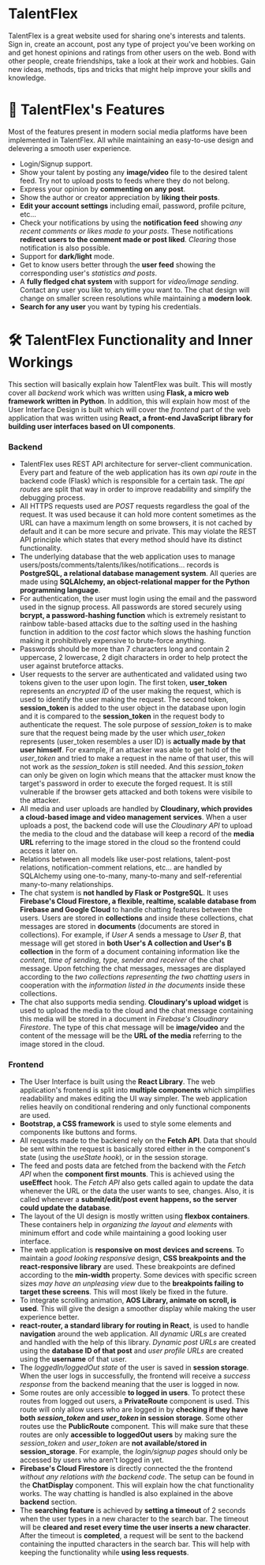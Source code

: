 # TalentFlex
TalentFlex is a great website used for sharing one's interests and talents. Sign in, create an account, post any type of project you've been working on and get honest opinions and ratings from other users on the web. Bond with other people, create friendships, take a look at their work and hobbies. Gain new ideas, methods, tips and tricks that might help improve your skills and knowledge.
# 🌟 TalentFlex's Features
Most of the features present in modern social media platforms have been implemented in TalentFlex. All while maintaining an easy-to-use design and delevering a smooth user experience.
- Login/Signup support.
- Show your talent by posting any **image/video** file to the desired talent feed. Try not to upload posts to feeds where they do not belong.
- Express your opinion by **commenting on any post**.
- Show the author or creator appreciation by **liking their posts**.
- **Edit your account settings** including email, password, profile pciture, etc...
- Check your notifications by using the  **notification feed** showing *any recent comments or likes made to your posts*. These notifications **redirect users to the comment made or post liked**. *Clearing* those notification is also possible.
- Support for **dark/light** mode.
- Get to know users better through the **user feed** showing the corresponding user's *statistics and posts*.
- A **fully fledged chat system** with support for *video/image sending*. Contact any user you like to, anytime you want to. The chat design will change on smaller screen resolutions while maintaining a **modern look**.
- **Search for any user** you want by typing his credentials.
# 🛠 TalentFlex Functionality and Inner Workings
This section will basically explain how TalentFlex was built. This will mostly cover all *backend* work which was written
using **Flask, a micro web framework written in Python**. In addition, this will explain how most of the User Interface Design is built which will cover
the *frontend* part of the web application that was written using **React, a front-end JavaScript library for building user interfaces based
on UI components**. 
### Backend
- TalentFlex uses REST API architecture for server-client communication. Every part and feature of the web application
has its own *api route* in the backend code (Flask) which is responsible for a certain task. The *api routes* are split
that way in order to improve readability and simplify the debugging process.
- All HTTPS requests used are *POST* requests regardless the goal of the request. It was used because it can hold more
content sometimes as the URL can have a maximum length on some browsers, it is not cached by default and it can
be more secure and private. This may violate the REST API principle which states that every method should have its distinct
functionality.
- The underlying database that the web application uses to manage users/posts/comments/talents/likes/notifications... records is **PostgreSQL, a relational database management system**. All queries are made using **SQLAlchemy, an object-relational mapper for the Python programming language**.
- For authentication, the user must login using the email and the password used in the signup process. All passwords are
stored securely using **bcrypt, a password-hashing function** which is extremely resistant to rainbow table-based attacks
due to the *salting* used in the hashing function in addition to the *cost* factor which slows the hashing function
making it prohibitively expensive to brute-force anything.
- Passwords should be more than 7 characters long and contain 2 uppercase, 2 lowercase, 2 digit characters in order to help protect the user against bruteforce attacks.
- User requests to the server are authenticated and validated using two tokens given to the user upon login. The first token, **user_token** represents an *encrypted ID* of the user making the request, which is used to identify the user making the request. The second token, **session_token** is added to the user object in the database upon login and it is compared to the **session_token** in the request body to authenticate the request. The sole purpose of *session_token* is to make sure that the request being made by the user which *user_token* represents (user_token resembles a user ID) is **actually made by that user himself**. For example, if an attacker was able to get hold of the *user_token* and tried to make a request in the name of that user, this will not work as the *session_token* is still needed. And this *session_token* can only be given on login which means that the attacker must know the target's password in order to execute the forged request. It is still vulnerable if the browser gets attacked and both tokens were visibile to the attacker.
- All media and user uploads are handled by **Cloudinary, which provides a cloud-based image and video management services**. When a user uploads a post, the backend code will use the *Cloudinary API* to upload the media to the cloud and the database will keep a record of the **media URL** referring to the image stored in the cloud so the frontend could access it later on. 
- Relations between all models like user-post relations, talent-post relations, notification-comment relations, etc... are handled by SQLAlchemy using one-to-many, many-to-many and self-referential many-to-many relationships.
- The chat system is **not handled by Flask or PostgreSQL**. It uses **Firebase's Cloud Firestore, a flexible, realtime, scalable database from Firebase and Google Cloud** to handle chatting features between the users. Users are stored in **collections** and inside these collections, chat messages are stored in **documents** (documents are stored in collections). For example, if *User A* sends a message to *User B*, that message will get stored in **both User's A collection and User's B collection** in the form of a document containing information like the *content, time of sending, type, sender and receiver* of the chat message. Upon fetching the chat messages, messages are displayed according to the *two collections representing the two chatting users* in cooperation with the *information listed in the documents* inside these collections.
- The chat also supports media sending. **Cloudinary's upload widget** is used to upload the media to the cloud and the chat message containing this media will be stored in a document in *Firebase's Cloudinary Firestore*. The type of this chat message will be **image/video** and the content of the message will be the **URL of the media** referring to the image stored in the cloud.
### Frontend
- The User Interface is built using the **React Library**. The web application's frontend is split into **multiple components** which simplifies readability and makes editing the UI way simpler. The web application relies heavily on conditional rendering and only functional components are used.
- **Bootstrap, a CSS framework** is used to style some elements and components like buttons and forms.
- All requests made to the backend rely on the **Fetch API**. Data that should be sent within the request is basically stored either in the component's state (using the *useState hook*), or in the session storage.
- The feed and posts data are fetched from the backend with the *Fetch API* when the **component first mounts**. This is achieved using the **useEffect** hook. The *Fetch API* also gets called again to update the data whenever the URL or the data the user wants to see, changes. Also, it is called whenever a **submit/edit/post event happens, so the server could update the database**.
- The layout of the UI design is mostly written using **flexbox containers**. These containers help in *organizing the layout and elements* with minimum effort and code while maintaining a good looking user interface.
- The web application is **responsive on most devices and screens**. To maintain a *good looking responsive* design, **CSS breakpoints and the react-responsive library** are used. These breakpoints are defined according to the **min-width** property. Some devices with specific screen sizes *may have an unpleasing view* due to the **breakpoints failing to target these screens**. This will most likely be fixed in the future.
- To integrate scrolling animation, **AOS Library, animate on scroll, is used**. This will give the design a smoother display while making the user experience better.
- **react-router, a standard library for routing in React**, is used to handle **navigation** around the web application. All *dynamic URLs* are created and handled with the help of this library. *Dynamic post URLs* are created using the **database ID of that post** and *user profile URLs* are created using the **username** of that user.
- The *loggedIn/loggedOut state* of the user is saved in **session storage**. When the user logs in successfully, the frontend will receive a *success response* from the backend meaning that the user is logged in now. 
- Some routes are only accessible **to logged in users**. To protect these routes from logged out users, a **PrivateRoute** component is used. This route will only allow users who are logged in by **checking if they have both *session_token* and *user_token* in session storage**. Some other routes use the **PublicRoute** component. This will make sure that these routes are only **accessible to loggedOut users** by making sure the *session_token* and *user_token* are **not available/stored in session_storage**. For example, the *login/signup pages* should only be accessed by users who aren't logged in yet.
- **Firebase's Cloud Firestore** is directly connected the the frontend *without any relations with the backend code*. The setup can be found in the **ChatDisplay** component. This will explain how the chat functionality works. The way chatting is handled is also explained in the above **backend** section.
- The **searching feature** is achieved by **setting a timeout** of 2 seconds when the user types in a new character to the search bar. The timeout will be **cleared and reset every time the user inserts a new character**. After the timeout is **completed**, a request will be sent to the backend containing the inputted characters in the search bar. This will help with keeping the functionality while **using less requests**.
